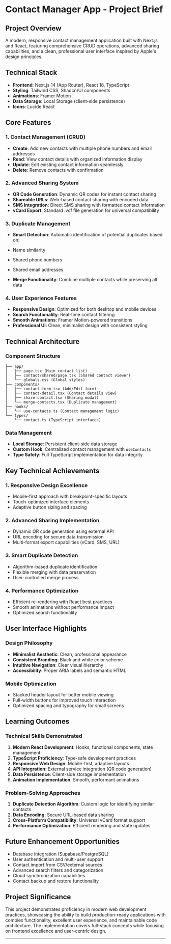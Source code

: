 # Contact Manager App - Project Brief

## Project Overview

A modern, responsive contact management application built with Next.js and React, featuring comprehensive CRUD operations, advanced sharing capabilities, and a clean, professional user interface inspired by Apple's design principles.

## Technical Stack

- **Frontend**: Next.js 14 (App Router), React 18, TypeScript
- **Styling**: Tailwind CSS, Shadcn/UI components
- **Animations**: Framer Motion
- **Data Storage**: Local Storage (client-side persistence)
- **Icons**: Lucide React


## Core Features

### 1. Contact Management (CRUD)

- **Create**: Add new contacts with multiple phone numbers and email addresses
- **Read**: View contact details with organized information display
- **Update**: Edit existing contact information seamlessly
- **Delete**: Remove contacts with confirmation


### 2. Advanced Sharing System

- **QR Code Generation**: Dynamic QR codes for instant contact sharing
- **Shareable URLs**: Web-based contact sharing with encoded data
- **SMS Integration**: Direct SMS sharing with formatted contact information
- **vCard Export**: Standard .vcf file generation for universal compatibility


### 3. Duplicate Management

- **Smart Detection**: Automatic identification of potential duplicates based on:

- Name similarity
- Shared phone numbers
- Shared email addresses



- **Merge Functionality**: Combine multiple contacts while preserving all data


### 4. User Experience Features

- **Responsive Design**: Optimized for both desktop and mobile devices
- **Search Functionality**: Real-time contact filtering
- **Smooth Animations**: Framer Motion-powered transitions
- **Professional UI**: Clean, minimalist design with consistent styling


## Technical Architecture

### Component Structure

```plaintext
├── app/
│   ├── page.tsx (Main contact list)
│   ├── contact/shared/page.tsx (Shared contact viewer)
│   └── globals.css (Global styles)
├── components/
│   ├── contact-form.tsx (Add/Edit form)
│   ├── contact-detail.tsx (Contact details view)
│   ├── share-contact.tsx (Sharing modal)
│   └── merge-contacts.tsx (Duplicate management)
├── hooks/
│   └── use-contacts.ts (Contact management logic)
└── types/
    └── contact.ts (TypeScript interfaces)
```

### Data Management

- **Local Storage**: Persistent client-side data storage
- **Custom Hook**: Centralized contact management with `useContacts`
- **Type Safety**: Full TypeScript implementation for data integrity


## Key Technical Achievements

### 1. Responsive Design Excellence

- Mobile-first approach with breakpoint-specific layouts
- Touch-optimized interface elements
- Adaptive button sizing and spacing


### 2. Advanced Sharing Implementation

- Dynamic QR code generation using external API
- URL encoding for secure data transmission
- Multi-format export capabilities (vCard, SMS, URL)


### 3. Smart Duplicate Detection

- Algorithm-based duplicate identification
- Flexible merging with data preservation
- User-controlled merge process


### 4. Performance Optimization

- Efficient re-rendering with React best practices
- Smooth animations without performance impact
- Optimized search functionality


## User Interface Highlights

### Design Philosophy

- **Minimalist Aesthetic**: Clean, professional appearance
- **Consistent Branding**: Black and white color scheme
- **Intuitive Navigation**: Clear visual hierarchy
- **Accessibility**: Proper ARIA labels and semantic HTML


### Mobile Optimization

- Stacked header layout for better mobile viewing
- Full-width buttons for improved touch interaction
- Optimized spacing and typography for small screens


## Learning Outcomes

### Technical Skills Demonstrated

1. **Modern React Development**: Hooks, functional components, state management
2. **TypeScript Proficiency**: Type-safe development practices
3. **Responsive Web Design**: Mobile-first, adaptive layouts
4. **API Integration**: External service integration (QR code generation)
5. **Data Persistence**: Client-side storage implementation
6. **Animation Implementation**: Smooth, performant animations


### Problem-Solving Approaches

1. **Duplicate Detection Algorithm**: Custom logic for identifying similar contacts
2. **Data Encoding**: Secure URL-based data sharing
3. **Cross-Platform Compatibility**: Universal vCard format support
4. **Performance Optimization**: Efficient rendering and state updates


## Future Enhancement Opportunities

- Database integration (Supabase/PostgreSQL)
- User authentication and multi-user support
- Contact import from CSV/external sources
- Advanced search filters and categorization
- Cloud synchronization capabilities
- Contact backup and restore functionality


## Project Significance

This project demonstrates proficiency in modern web development practices, showcasing the ability to build production-ready applications with complex functionality, excellent user experience, and maintainable code architecture. The implementation covers full-stack concepts while focusing on frontend excellence and user-centric design.

---
